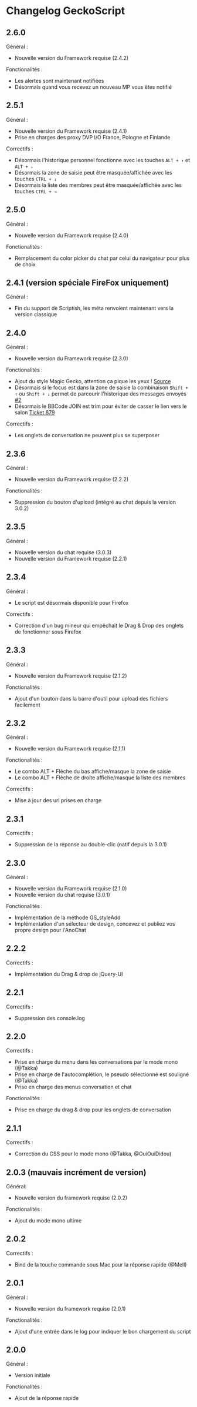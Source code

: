 # Changelog GeckoScript

## 2.6.0

Général :

- Nouvelle version du Framework requise (2.4.2)

Fonctionalités :

- Les alertes sont maintenant notifiées
- Désormais quand vous recevez un nouveau MP vous êtes notifié

## 2.5.1

Général :

- Nouvelle version du Framework requise (2.4.1)
- Prise en charges des proxy DVP I/O France, Pologne et Finlande

Correctifs :

- Désormais l'historique personnel fonctionne avec les touches `ALT + ↑` et `ALT + ↓`
- Désormais la zone de saisie peut être masquée/affichée avec les touches `CTRL + ↓`
- Désormais la liste des membres peut être masquée/affichée avec les touches `CTRL + →`

## 2.5.0

Général :

- Nouvelle version du Framework requise (2.4.0)

Fonctionalités :

- Remplacement du color picker du chat par celui du navigateur pour plus de choix

## 2.4.1 (version spéciale FireFox uniquement)

Général :

- Fin du support de Scriptish, les méta renvoient maintenant vers la version classique

## 2.4.0

Général :

- Nouvelle version du Framework requise (2.3.0)

Fonctionalités :

- Ajout du style Magic Gecko, attention ça pique les yeux ! [Source](https://github.com/antoine-pous/magic-gecko/blob/master/magicGecko.css)
- Désormais si le focus est dans la zone de saisie la combinaison `Shift + ↑` ou `Shift + ↓` permet de parcourir l'historique des messages envoyés [#2](https://github.com/dvp-io/AnoCheat/issues/2)
- Désormais le BBCode JOIN est trim pour éviter de casser le lien vers le salon [Ticket 879](http://www.developpez.net/forums/issue.php?issueid=879)

Correctifs :

- Les onglets de conversation ne peuvent plus se superposer

## 2.3.6

Général :

- Nouvelle version du Framework requise (2.2.2)

Fonctionalités :

- Suppression du bouton d'upload (intégré au chat depuis la version 3.0.2)

## 2.3.5

Général :

- Nouvelle version du chat requise (3.0.3)
- Nouvelle version du Framework requise (2.2.1)

## 2.3.4

Général :

- Le script est désormais disponible pour Firefox

Correctifs :

- Correction d'un bug mineur qui empêchait le Drag & Drop des onglets de fonctionner sous Firefox 

## 2.3.3

Général :

- Nouvelle version du Framework requise (2.1.2)

Fonctionalités :

- Ajout d'un bouton dans la barre d'outil pour upload des fichiers facilement

## 2.3.2

Général :

- Nouvelle version du Framework requise (2.1.1)

Fonctionalités :

- Le combo ALT + Flèche du bas affiche/masque la zone de saisie
- Le combo ALT + Flèche de droite affiche/masque la liste des membres

Correctifs :

- Mise à jour des url prises en charge

## 2.3.1

Correctifs :

- Suppression de la réponse au double-clic (natif depuis la 3.0.1)

## 2.3.0

Général :

- Nouvelle version du Framework requise (2.1.0)
- Nouvelle version du chat requise (3.0.1)

Fonctionalités :

- Implémentation de la méthode GS_styleAdd
- Implémentation d'un sélecteur de design, concevez et publiez vos propre design pour l'AnoChat

## 2.2.2

Correctifs :

- Implémentation du Drag & drop de jQuery-UI

## 2.2.1

Correctifs :

- Suppression des console.log

## 2.2.0

Correctifs :

- Prise en charge du menu dans les conversations par le mode mono (@Takka)
- Prise en charge de l'autocomplétion, le pseudo sélectionné est souligné (@Takka)
- Prise en charge des menus conversation et chat

Fonctionalités :

- Prise en charge du drag & drop pour les onglets de conversation

## 2.1.1

Correctifs :

- Correction du CSS pour le mode mono (@Takka, @OuiOuiDidou)

## 2.0.3 (mauvais incrément de version)

Général:

  - Nouvelle version du framework requise (2.0.2)

Fonctionalités :

  - Ajout du mode mono ultime 

## 2.0.2

Correctifs :

  - Bind de la touche commande sous Mac pour la réponse rapide (@Mell)

## 2.0.1

Général :

  - Nouvelle version du framework requise (2.0.1)

Fonctionalités :

  - Ajout d'une entrée dans le log pour indiquer le bon chargement du script

## 2.0.0

Général :

  - Version initiale

Fonctionalités :

  - Ajout de la réponse rapide
